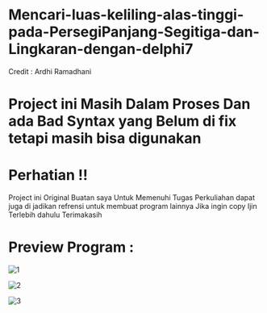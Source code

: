# Mencari-luas-keliling-alas-tinggi-pada-PersegiPanjang-Segitiga-dan-Lingkaran-dengan-delphi7

Credit : Ardhi Ramadhani
# Project ini Masih Dalam Proses Dan ada Bad Syntax yang Belum di fix tetapi masih bisa digunakan


# Perhatian !!
Project ini Original Buatan saya Untuk Memenuhi Tugas Perkuliahan dapat juga di jadikan refrensi untuk membuat program lainnya Jika ingin copy Ijin Terlebih dahulu Terimakasih 

# Preview Program :
![1](https://user-images.githubusercontent.com/56034940/86614953-fb1ed180-bfdd-11ea-8128-6d4453b206f3.jpg)

![2](https://user-images.githubusercontent.com/56034940/86615118-39b48c00-bfde-11ea-83ec-f32c47c5d757.jpg)

![3](https://user-images.githubusercontent.com/56034940/86615126-3c16e600-bfde-11ea-9176-aed27101a248.jpg)
